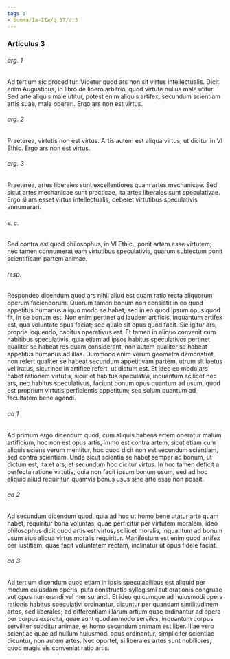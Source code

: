 ```yaml
---
tags : 
- Summa/Ia-IIæ/q.57/a.3
---
```


### Articulus 3

###### arg. 1
Ad tertium sic proceditur. Videtur quod ars non sit virtus intellectualis. Dicit enim Augustinus, in libro de libero arbitrio, quod virtute nullus male utitur. Sed arte aliquis male utitur, potest enim aliquis artifex, secundum scientiam artis suae, male operari. Ergo ars non est virtus.

###### arg. 2
Praeterea, virtutis non est virtus. Artis autem est aliqua virtus, ut dicitur in VI Ethic. Ergo ars non est virtus.

###### arg. 3
Praeterea, artes liberales sunt excellentiores quam artes mechanicae. Sed sicut artes mechanicae sunt practicae, ita artes liberales sunt speculativae. Ergo si ars esset virtus intellectualis, deberet virtutibus speculativis annumerari.

###### s. c.
Sed contra est quod philosophus, in VI Ethic., ponit artem esse virtutem; nec tamen connumerat eam virtutibus speculativis, quarum subiectum ponit scientificam partem animae.

###### resp.
Respondeo dicendum quod ars nihil aliud est quam ratio recta aliquorum operum faciendorum. Quorum tamen bonum non consistit in eo quod appetitus humanus aliquo modo se habet, sed in eo quod ipsum opus quod fit, in se bonum est. Non enim pertinet ad laudem artificis, inquantum artifex est, qua voluntate opus faciat; sed quale sit opus quod facit. Sic igitur ars, proprie loquendo, habitus operativus est. Et tamen in aliquo convenit cum habitibus speculativis, quia etiam ad ipsos habitus speculativos pertinet qualiter se habeat res quam considerant, non autem qualiter se habeat appetitus humanus ad illas. Dummodo enim verum geometra demonstret, non refert qualiter se habeat secundum appetitivam partem, utrum sit laetus vel iratus, sicut nec in artifice refert, ut dictum est. Et ideo eo modo ars habet rationem virtutis, sicut et habitus speculativi, inquantum scilicet nec ars, nec habitus speculativus, faciunt bonum opus quantum ad usum, quod est proprium virtutis perficientis appetitum; sed solum quantum ad facultatem bene agendi.

###### ad 1
Ad primum ergo dicendum quod, cum aliquis habens artem operatur malum artificium, hoc non est opus artis, immo est contra artem, sicut etiam cum aliquis sciens verum mentitur, hoc quod dicit non est secundum scientiam, sed contra scientiam. Unde sicut scientia se habet semper ad bonum, ut dictum est, ita et ars, et secundum hoc dicitur virtus. In hoc tamen deficit a perfecta ratione virtutis, quia non facit ipsum bonum usum, sed ad hoc aliquid aliud requiritur, quamvis bonus usus sine arte esse non possit.

###### ad 2
Ad secundum dicendum quod, quia ad hoc ut homo bene utatur arte quam habet, requiritur bona voluntas, quae perficitur per virtutem moralem; ideo philosophus dicit quod artis est virtus, scilicet moralis, inquantum ad bonum usum eius aliqua virtus moralis requiritur. Manifestum est enim quod artifex per iustitiam, quae facit voluntatem rectam, inclinatur ut opus fidele faciat.

###### ad 3
Ad tertium dicendum quod etiam in ipsis speculabilibus est aliquid per modum cuiusdam operis, puta constructio syllogismi aut orationis congruae aut opus numerandi vel mensurandi. Et ideo quicumque ad huiusmodi opera rationis habitus speculativi ordinantur, dicuntur per quandam similitudinem artes, sed liberales; ad differentiam illarum artium quae ordinantur ad opera per corpus exercita, quae sunt quodammodo serviles, inquantum corpus serviliter subditur animae, et homo secundum animam est liber. Illae vero scientiae quae ad nullum huiusmodi opus ordinantur, simpliciter scientiae dicuntur, non autem artes. Nec oportet, si liberales artes sunt nobiliores, quod magis eis conveniat ratio artis.

